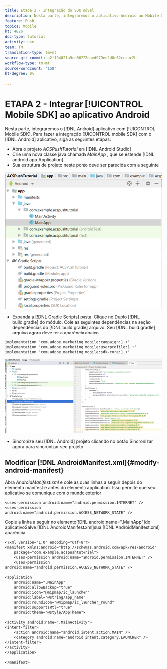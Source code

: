 ```yaml
---
title: Etapa 2 - Integração do SDK móvel
description: Nesta parte, integraremos o aplicativo Android ao Mobile SDK. Para integrar o SDK móvel ao aplicativo Android
feature: Push
topics: Mobile
kt: 4826
doc-type: tutorial
activity: use
team: TM
translation-type: tm+mt
source-git-commit: a2f194821a9ce06272eaed979ee2d8c62cccac2b
workflow-type: tm+mt
source-wordcount: '158'
ht-degree: 0%

---
```


# ETAPA 2 - Integrar [!UICONTROL Mobile SDK] ao aplicativo Android

Nesta parte, integraremos o [!DNL Android] aplicativo com [!UICONTROL Mobile SDK]. Para fazer a integração [!UICONTROL mobile SDK] com o [!DNL Android] aplicativo, siga as seguintes etapas:

* Abra o projeto *ACSPushTutorial* em [!DNL Android Studio]
* Crie uma nova classe java chamada *MainApp* , que se estende [!DNL android.app.Application]
* Sua estrutura de projeto neste ponto deve ser parecida com a seguinte

![aplicativo principal](assets/android-main-app.PNG)

* Expanda a [!DNL Gradle Scripts] pasta. Clique no Duplo [!DNL build.gradle] do módulo. Cole as seguintes dependências na seção dependências do [!DNL build.gradle] arquivo. Seu [!DNL build.gradle] arquivo agora deve ter a aparência abaixo

```java{.line-numbers}
implementation 'com.adobe.marketing.mobile:campaign:1.+'
implementation 'com.adobe.marketing.mobile:userprofile:1.+'
implementation 'com.adobe.marketing.mobile:sdk-core:1.+'
```

![classe de módulo](assets/module-build-gradle.PNG)

* Sincronize seu [!DNL Android] projeto clicando no botão Sincronizar agora para sincronizar seu projeto

## Modificar [!DNL AndroidManifest.xml]{#modify-android-manifest}

Abra *AndroidManifest.xml* e cole as duas linhas a seguir depois do elemento manifest e antes do elemento application. Isso permite que seu aplicativo se comunique com o mundo exterior

```xml{.line-numbers}
<uses-permission android:name="android.permission.INTERNET" />
<uses-permission android:name="android.permission.ACCESS_NETWORK_STATE" />
```

Copie a linha a seguir no elemento[!DNL android:name=".MainApp"]do aplicativoSalve [!DNL AndroidManifest.xml]sua [!DNL AndroidManifest.xml] aparência

```xml{.line-numbers}
<?xml version="1.0" encoding="utf-8"?>
<manifest xmlns:android="http://schemas.android.com/apk/res/android"
    package="com.example.acspushtutorial">
    <uses-permission android:name="android.permission.INTERNET" />
    <uses-permission android:name="android.permission.ACCESS_NETWORK_STATE" />

<application
    android:name=".MainApp"
    android:allowBackup="true"
    android:icon="@mipmap/ic_launcher"
    android:label="@string/app_name"
    android:roundIcon="@mipmap/ic_launcher_round"
    android:supportsRtl="true"
    android:theme="@style/AppTheme">

<activity android:name=".MainActivity">
<intent-filter>
    <action android:name="android.intent.action.MAIN" />
    <category android:name="android.intent.category.LAUNCHER" />
</intent-filter>
</activity>
</application>

</manifest>
```
